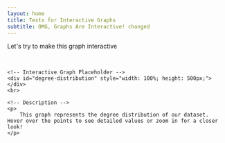 ```yaml
---
layout: home
title: Tests for Interactive Graphs
subtitle: OMG, Graphs Are Interactive! changed 
---
```


<div class="main-content">
    <p>Let's try to make this graph interactive</p>
    <br>

    <!-- Interactive Graph Placeholder -->
    <div id="degree-distribution" style="width: 100%; height: 500px;"></div>
    <br>

    <!-- Description -->
    <p>
        This graph represents the degree distribution of our dataset. Hover over the points to see detailed values or zoom in for a closer look!
    </p>
</div>

<!-- Include Plotly.js Library -->
<script src="https://cdn.plot.ly/plotly-latest.min.js"></script>

<!-- Add Script for Rendering the Graph -->
<script>
    var data = [
        {
            x: [0, 1, 2, 3, 4, 5],  // Replace with actual degree values
            y: [5, 15, 10, 7, 3, 1], // Replace with actual frequency values
            type: 'bar',
            marker: {
                color: 'darkblue'
            }
        }
    ];

    var layout = {
        title: 'Degree Distribution',
        xaxis: { title: 'Degree' },
        yaxis: { title: 'Frequency' },
        paper_bgcolor: '#f9f9f9',
        plot_bgcolor: '#ffffff'
    };

    // Render the Plotly graph
    Plotly.newPlot('degree-distribution', data, layout);
</script>


